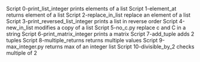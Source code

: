 Script 0-print_list_integer prints elements of a list
Script 1-element_at returns element of a list
Script 2-replace_in_list replace an element of a list
Script 3-print_reversed_list_integer prints a list in reverse order
Script 4-new_in_list modifies a copy of a list
Script 5-no_c.py replace c and C in a string
Script 6-print_matrix_integer prints a matrix
Script 7-add_tuple adds 2 tuples
Script 8-multiple_returns returns multiple values
Script 9-max_integer.py returns max of an integer list
Script 10-divisible_by_2 checks multiple of 2
